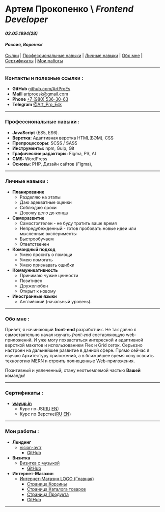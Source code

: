 # Артем Прокопенко \ _Frontend Developer_
#### _02.05.1994(28)_
#### _Россия, Воронеж_

[Сылки][lincs] | [Профессиональные навыки][ps] | [Личные навыки][ss] | [Обо мне][am] | [Cертификаты][certificate] | [Мои работы][portfolio]
___

### Контакты и полезные ссылки : 
[lincs]: #контакты-и-полезные-ссылки
- __GitHub__ [github.com/ArtProEs][git]
- __Maill__ [artproesk@gmail.com][mail]
- __Phone__ [+7 (980) 536-30-63][tel]
- __Telegram__ [@Art_Pro_Esk][telegram]
___

### Профессиональные навыки :
[ps]: #профессиональные-навыки-
- __JavaScript__ (ES5, ES6).
- __Верстка:__ Адаптивная верстка HTML(БЭМ),	CSS
- __Препроцессоры:__ SCSS / SASS
- __Инструменты:__ npm, Gulp, Git
- __Графические радакторы:__ Figma, PS, AI
- __CMS:__ WordPress
- __Основы:__ PHP, Дизайн сайтов (Figma),
___

### Личные навыки :
[ss]: #личные-навыки-
- __Планирование__
    + Разделяю на этапы
    + Даю адекватные оценки
    + Соблюдаю сроки
    + Довожу дело до конца
- __Саморазвитие__
    + Самостоятелен - не буду тратить ваше время
    + Непредубежденный - готов пробовать новые идеи или мысленные эксперименты
    + Быстрообучаем
    + Ответственен
- __Командный подход__
    + Умею просить о помощи
    + Умею помогать 
    + Умею признавать ошибки
- __Коммуникативность__
    + Принимаю чужие ценности
    + Позитивен
    + Дружелюбен
    + Открыт к новому
- __Иностранные языки__
    + Английский (начальный уровень).
___

### Обо мне :
[am]: #обо-мне-
Привет, я начинающий __front-end__ разработчик.
Не так давно я самостаятельно начал изучать _front-end_ составляющую web-приложений. И уже могу похвастаться интересной и адаптивной версткой макетов и использованием Flex и Grid сеток.
Серьезно настроен на дальнейшее развитие в данной сфере. Прямо сейчас я изучаю Архитектуру приложений,
а в ближайшее время хочу освоить технологию MERN и строить полноценные Web-приложения.

Позитивный и увлеченный, стану неотъемлемой частью __Вашей__ команды!
___

### Cертификаты :
[certificate]: #сертификаты-
- [__wayup.in__](https://my.wayup.in)
    - Курс по JS([RU][jsRu] [EN][jsEn])
    - Курс по Верстке([RU][verRu] [EN][verEn])
---

### Мои работы :
[portfolio]: #мои-работы-
- __Лендинг__
    + [vision-avtr][l1]
        - [GitHub][l1Git]
- __Визитка__ 
    + [Визитка с музыкой][с1]
        - [GitHub][с1Git]
- __Интернет-Магазин__ 
    + [Интернет-Магазин LOGO (Главная)][s1]
        - [Страница Корзины][s1.1]
        - [Страница Каталога товаров][s1.2]
        - [Страница Продукта][s1.3]
        - [GitHub][s1Git]
---
<!-- Ссылки профиля -->
[git]: https://github.com/ArtProEs
[mail]: mailto:artproesk@gmail.com
[tel]: tel:79805363063
[telegram]: https://t.me/Art_Pro_Esk

<!-- сертификаты -->
[verRu]: https://drive.google.com/file/d/1a0hH83TZixQpvRsXDdId4go_rTEmazCu/view?usp=sharing
[verEn]: https://drive.google.com/file/d/1Ur2rQ-l_IpGtBDAtFxHAcpsgvBEEILxR/view?usp=sharing
[jsRu]: https://drive.google.com/file/d/1kkG4Lg8eaA6XuLCmBnA71K0H7rLw2c_7/view?usp=sharing
[jsEn]: https://drive.google.com/file/d/1kkG4Lg8eaA6XuLCmBnA71K0H7rLw2c_7/view?usp=sharing
<!-- Ссылки на работы -->
<!-- music-wp -->
[с1]: http://host1846645.hostland.pro
[с1Git]: https://github.com/ArtProEs/music-wp
<!-- vision-avtr -->
[l1]: https://artproes.github.io/vision-avtr/
[l1Git]: https://github.com/ArtProEs/vision-avtr
<!-- Интернет магазин LOGO -->
[s1]: https://artproes.github.io/GitPage-shop/
[s1Git]: https://github.com/ArtProEs/shop
[s1.1]: https://artproes.github.io/GitPage-shop/card.html
[s1.2]: https://artproes.github.io/GitPage-shop/catalog.html
[s1.3]: https://artproes.github.io/GitPage-shop/product.html

